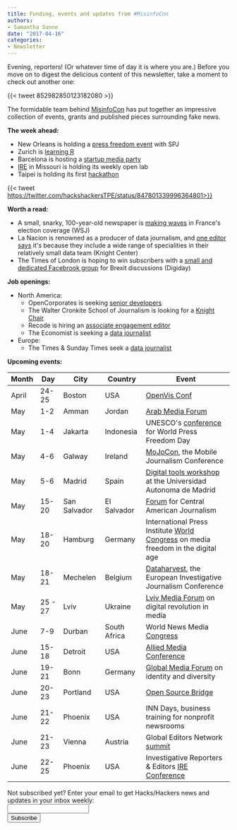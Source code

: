 ```yaml
---
title: Funding, events and updates from #MisinfoCon
authors:
- Samantha Sunne
date: "2017-04-16"
categories:
- Newsletter
---
```


Evening, reporters! (Or whatever time of day it is where you are.) Before you move on to digest the delicious content of this newsletter, take a moment to check out another one:

{{< tweet 852982850123182080 >}}

The formidable team behind [MisinfoCon](misinfocon.com) has put together an impressive collection of events, grants and published pieces surrounding fake news.

**The week ahead:**

* New Orleans is holding a [press freedom event](https://www.meetup.com/Hacks-Hackers-New-Orleans/events/239159506/) with SPJ
* Zurich is [learning R](https://www.meetup.com/Hacks-Hackers-Zurich/events/238582791/)
* Barcelona is hosting a [startup media party](https://www.meetup.com/Hacks-Hackers-Barcelona/events/238722213/)
* [IRE](https://www.meetup.com/hackshackersIRE/) in Missouri is holding its weekly open lab
* Taipei is holding its first [hackathon](https://twitter.com/hackshackersTPE/status/847801339996364801)

{{< tweet https://twitter.com/hackshackersTPE/status/847801339996364801>}}

**Worth a read:**

* A small, snarky, 100-year-old newspaper is [making waves](https://www.wsj.com/articles/how-a-scrappy-french-newspaper-is-roiling-the-election-campaign-1492162215) in France's election coverage (WSJ)
* La Nacion is renowned as a producer of data journalism, and [one editor says](https://knightcenter.utexas.edu/blog/00-18203-how-argentina%E2%80%99s-la-nacion-became-data-journalism-powerhouse-latin-america) it's because they include a wide range of specialities in their relatively small data team (Knight Center)
* The Times of London is hoping to win subscribers with a [small and dedicated Facebrook group](http://digiday.com/media/times-london-wooing-subscribers-via-brexit-facebook-group/) for Brexit discussions (Digiday)

**Job openings:**

* North America:
  * OpenCorporates is seeking [senior developers](https://blog.opencorporates.com/jobs-at-opencorporates/)
  * The Walter Cronkite School of Journalism is looking for a [Knight Chair](http://ire.org/jobs/job/1003/)
  * Recode is hiring an [associate engagement editor](http://talkingbiznews.com/biz-news-help-wanted/recode-seeks-associate-engagement-editor-in-new-york/)
  * The Economist is seeking a [data journalist](http://www.economist.com/news/21720026-join-our-data-journalism-department-job-listing-interactive-data-journalist)
* Europe:
  * The Times & Sunday Times seek a [data journalist](http://www.gorkanajobs.co.uk/job/70482/the-times-and-the-sunday-times-data-journalist/)
  
**Upcoming events:**

| Month | Day | City | Country | Event |
| ----- | --- | ---- | ------- | ----- |
April | 24-25 | Boston | USA | [OpenVis Conf](https://openvisconf.com/)
May | 1-2 | Amman | Jordan | [Arab Media Forum](http://www.arabmediaforum.ae/en/media-center/press-releases/registration-opens-for-the-16th-arab-media-forum.aspx)
May | 1-4 | Jakarta | Indonesia | UNESCO's [conference](http://en.unesco.org/wpfd) for World Press Freedom Day
May | 4-6 | Galway | Ireland | [MoJoCon](https://mojocon.rte.ie/), the Mobile Journalism Conference
May | 5-6 | Madrid | Spain | [Digital tools workshop](https://blog.coralproject.net/open-positions/) at the Universidad Autonoma de Madrid
May | 15-20 | San Salvador | El Salvador | [Forum](http://forocap.elfaro.net/es/2016) for Central American Journalism
May | 18-20 | Hamburg | Germany | International Press Institute [World Congress](https://ipiwoco2017.sched.com/list/descriptions/) on media freedom in the digital age
May | 18-21 | Mechelen | Belgium | [Dataharvest](http://journalismfund.eu/event/eijc-dataharvest-2017-mechelen), the European Investigative Journalism Conference
May | 25 - 27 | Lviv | Ukraine | [Lviv Media Forum](http://lvivmediaforum.com/2017/en/about/) on digital revolution in media
June | 7-9 | Durban | South Africa | World News Media [Congress](https://events.wan-ifra.org/events/world-news-media-congress-2017)
June | 15-18 | Detroit | USA | [Allied Media Conference](https://www.alliedmedia.org/amc)
June | 19-21 | Bonn | Germany | [Global Media Forum](http://www.dw.com/en/global-media-forum/global-media-forum/s-101219) on identity and diversity
June | 20-23 | Portland | USA | [Open Source Bridge](http://opensourcebridge.org/)
June | 21-22 | Phoenix | USA | INN Days, business training for nonprofit newsrooms
June | 21-23 | Vienna | Austria | Global Editors Network [summit](https://events.bizzabo.com/201051/page/1009031/gen-summit-2017)
June | 22-25 | Phoenix | USA | Investigative Reporters & Editors [IRE Conference](http://www.ire.org/conferences/ire2017/)

<div id="mc_embed_signup"><form id="mc-embedded-subscribe-form" class="validate" action="//hackshackers.us1.list-manage.com/subscribe/post?u=c56f2e53d5ed6ef87f8aaa75c&amp;id=fb2bc6f10b" method="post" name="mc-embedded-subscribe-form" novalidate="" target="_blank">
<div id="mc_embed_signup_scroll">
<div class="mc-field-group"><label for="mce-EMAIL">Not subscribed yet? Enter your email to get Hacks/Hackers news and updates in your inbox weekly:  </label></div>
<div class="mc-field-group"><input id="mce-EMAIL" class="required email" name="EMAIL" type="email" value="" /></div>
<!-- real people should not fill this in and expect good things - do not remove this or risk form bot signups-->
<div style="position: absolute; left: -5000px;"><input tabindex="-1" name="b_c56f2e53d5ed6ef87f8aaa75c_fb2bc6f10b" type="text" value="" /></div>
<div class="clear"><input id="mc-embedded-subscribe" class="button" name="subscribe" type="submit" value="Subscribe" /></div>
</div>
</form></div>
<!--End mc_embed_signup-->

<meta name="twitter:card" content="summary">
<meta name="twitter:image:src" content="https://hackshackers.com/content-images/blog/2017/03/Screen-Shot-2017-03-07-at-5.02.54-PM.png">
